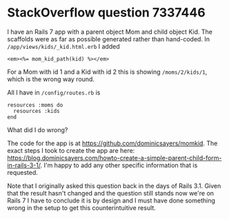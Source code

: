 # StackOverflow question 7337446

I have an Rails 7 app with a parent object Mom and child object Kid. The scaffolds were as far as possible generated rather than hand-coded. In `/app/views/kids/_kid.html.erb` I added

    <em><%= mom_kid_path(kid) %></em>

For a Mom with id 1 and a Kid with id 2 this is showing `/moms/2/kids/1`, which is the wrong way round.

All I have in `/config/routes.rb` is

    resources :moms do
      resources :kids
    end

What did I do wrong?

The code for the app is at https://github.com/dominicsayers/momkid. The exact steps I took to create the app are here: https://blog.dominicsayers.com/howto-create-a-simple-parent-child-form-in-rails-3-1/. I'm happy to add any other specific information that is requested.

Note that I originally asked this question back in the days of Rails 3.1. Given that the result hasn't changed and the question still stands now we're on Rails 7 I have to conclude it is by design and I must have done something wrong in the setup to get this counterintuitive result.
